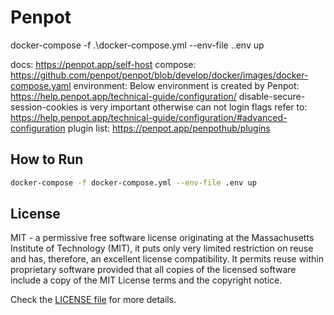# Penpot

docker-compose -f .\docker-compose.yml --env-file .\.env up

docs: https://penpot.app/self-host
compose: https://github.com/penpot/penpot/blob/develop/docker/images/docker-compose.yaml
environment: Below environment is created by Penpot: https://help.penpot.app/technical-guide/configuration/
disable-secure-session-cookies is very important otherwise can not login
flags refer to: https://help.penpot.app/technical-guide/configuration/#advanced-configuration
plugin list: https://penpot.app/penpothub/plugins

## How to Run

```bash
docker-compose -f docker-compose.yml --env-file .env up
```

## License

MIT - a permissive free software license originating at the Massachusetts Institute of Technology (MIT), it puts only very limited restriction on reuse and has, therefore, an excellent license compatibility. It permits reuse within proprietary software provided that all copies of the licensed software include a copy of the MIT License terms and the copyright notice.

Check the [LICENSE file](https://github.com/jasonlws/docker-library/blob/master/LICENSE) for more details.